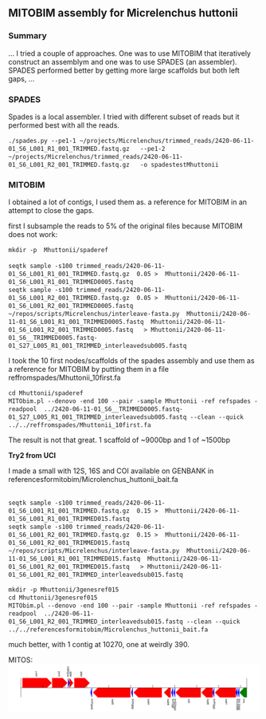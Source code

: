 ## MITOBIM assembly for Micrelenchus huttonii

### Summary


...
I tried a couple of approaches. One was to use MITOBIM that iteratively construct an assemblym and one was to use SPADES (an assembler). SPADES performed better by getting more large scaffolds but both left gaps,
...


### SPADES

Spades is a local assembler. I tried with different subset of reads but it performed best with all the reads.

```
./spades.py --pe1-1 ~/projects/Micrelenchus/trimmed_reads/2420-06-11-01_S6_L001_R1_001_TRIMMED.fastq.gz   --pe1-2 ~/projects/Micrelenchus/trimmed_reads/2420-06-11-01_S6_L001_R2_001_TRIMMED.fastq.gz   -o spadestestMhuttonii
```


### MITOBIM

I obtained a lot of contigs, I used them as. a reference for MITOBIM in an attempt to close the gaps.

first I subsample the reads to 5% of the original files because MITOBIM does not work:


```
mkdir -p  Mhuttonii/spaderef

seqtk sample -s100 trimmed_reads/2420-06-11-01_S6_L001_R1_001_TRIMMED.fastq.gz  0.05 >  Mhuttonii/2420-06-11-01_S6_L001_R1_001_TRIMMED0005.fastq 
seqtk sample -s100 trimmed_reads/2420-06-11-01_S6_L001_R2_001_TRIMMED.fastq.gz  0.05 >  Mhuttonii/2420-06-11-01_S6_L001_R2_001_TRIMMED0005.fastq
~/repos/scripts/Micrelenchus/interleave-fasta.py  Mhuttonii/2420-06-11-01_S6_L001_R1_001_TRIMMED0005.fastq  Mhuttonii/2420-06-11-01_S6_L001_R2_001_TRIMMED0005.fastq   > Mhuttonii/2420-06-11-01_S6__TRIMMED0005.fastq-01_S27_L005_R1_001_TRIMMED_interleavedsub005.fastq

```

I took the 10 first nodes/scaffolds of the spades assembly and use them as a reference for MITOBIM by putting them in a file reffromspades/Mhuttonii_10first.fa 


```
cd Mhuttonii/spaderef
MITObim.pl --denovo -end 100 --pair -sample Mhuttonii -ref refspades -readpool  ../2420-06-11-01_S6__TRIMMED0005.fastq-01_S27_L005_R1_001_TRIMMED_interleavedsub005.fastq --clean --quick ../../reffromspades/Mhuttonii_10first.fa 
```

The result is not that great. 1 scaffold of ~9000bp and 1 of ~1500bp

**Try2 from UCI**

I made a small with  12S, 16S and COI available on GENBANK in referencesformitobim/Microlenchus_huttonii_bait.fa



```

seqtk sample -s100 trimmed_reads/2420-06-11-01_S6_L001_R1_001_TRIMMED.fastq.gz  0.15 >  Mhuttonii/2420-06-11-01_S6_L001_R1_001_TRIMMED015.fastq 
seqtk sample -s100 trimmed_reads/2420-06-11-01_S6_L001_R2_001_TRIMMED.fastq.gz  0.15 >  Mhuttonii/2420-06-11-01_S6_L001_R2_001_TRIMMED015.fastq
~/repos/scripts/Micrelenchus/interleave-fasta.py  Mhuttonii/2420-06-11-01_S6_L001_R1_001_TRIMMED015.fastq  Mhuttonii/2420-06-11-01_S6_L001_R2_001_TRIMMED015.fastq   > Mhuttonii/2420-06-11-01_S6_L001_R2_001_TRIMMED_interleavedsub015.fastq

```
```
mkdir -p Mhuttonii/3genesref015
cd Mhuttonii/3genesref015
MITObim.pl --denovo -end 100 --pair -sample Mhuttonii -ref refspades -readpool  ../2420-06-11-01_S6_L001_R2_001_TRIMMED_interleavedsub015.fastq --clean --quick ../../referencesformitobim/Microlenchus_huttonii_bait.fa
```

much better, with 1  contig at 10270, one at weirdly 390.

MITOS:
![MITOS](figure_cache/Mhuttoniirefspadesc1.png)